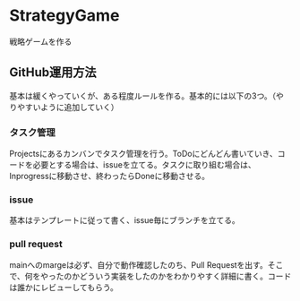 # StrategyGame
戦略ゲームを作る
## GitHub運用方法
基本は緩くやっていくが、ある程度ルールを作る。基本的には以下の3つ。（やりやすいように追加していく）
### タスク管理
Projectsにあるカンバンでタスク管理を行う。ToDoにどんどん書いていき、コードを必要とする場合は、issueを立てる。タスクに取り組む場合は、Inprogressに移動させ、終わったらDoneに移動させる。
### issue
基本はテンプレートに従って書く、issue毎にブランチを立てる。
### pull request
mainへのmargeは必ず、自分で動作確認したのち、Pull Requestを出す。そこで、何をやったのかどういう実装をしたのかをわかりやすく詳細に書く。コードは誰かにレビューしてもらう。
